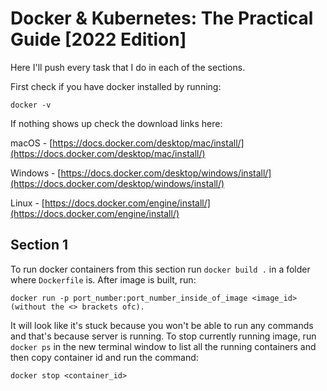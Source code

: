 # Docker & Kubernetes: The Practical Guide [2022 Edition]

Here I'll push every task that I do in each of the sections.

First check if you have docker installed by running:

```
docker -v
```

If nothing shows up check the download links here:

macOS - [https://docs.docker.com/desktop/mac/install/](https://docs.docker.com/desktop/mac/install/)

Windows - [https://docs.docker.com/desktop/windows/install/](https://docs.docker.com/desktop/windows/install/)

Linux - [https://docs.docker.com/engine/install/](https://docs.docker.com/engine/install/)

## Section 1

To run docker containers from this section run `docker build .` in a folder where `Dockerfile` is. After image is built, run:

```
docker run -p port_number:port_number_inside_of_image <image_id> (without the <> brackets ofc).
```

It will look like it's stuck because you won't be able to run any commands and that's because server is running.
To stop currently running image, run `docker ps` in the new terminal window to list all the running containers and then copy container id and run the command:

```
docker stop <container_id>
```
